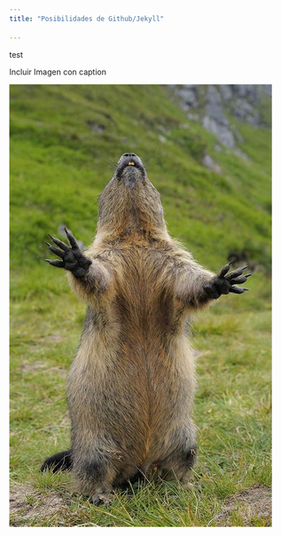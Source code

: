 ```yaml
---
title: "Posibilidades de Github/Jekyll"

---
```

test

Incluir Imagen con caption

![probando](/assets/images/th.jpg "Optional title attribute")
